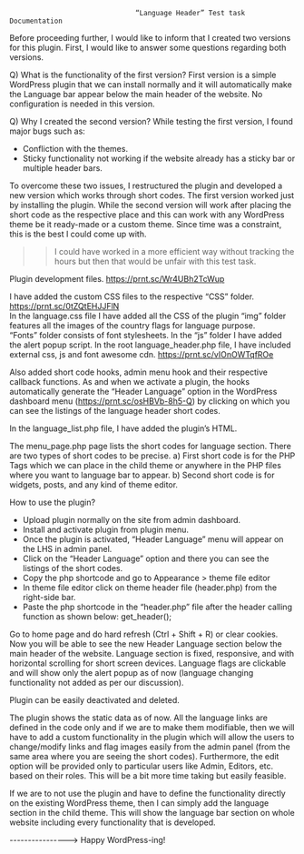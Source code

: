                                    “Language Header” Test task Documentation 
 

Before proceeding further, I would like to inform that I created two versions for this plugin. First, I would like to answer some questions regarding both versions. 
 
Q) What is the functionality of the first version? 
First version is a simple WordPress plugin that we can install normally and it will automatically make the Language bar appear below the main header of the website. No configuration is needed in this version.  
 
Q) Why I created the second version? 
While testing the first version, I found major bugs such as: 

- Confliction with the themes. 
- Sticky functionality not working if the website already has a sticky bar or multiple header bars. 

To overcome these two issues, I restructured the plugin and developed a new version which works through short codes. The first version worked just by installing the plugin. While the second version will work after placing the short code as the respective place and this can work with any WordPress theme be it ready-made or a custom theme. Since time was a constraint, this is the best I could come up with.  

>> I could have worked in a more efficient way without tracking the hours but then that would be unfair with this test task.  

Plugin development files. https://prnt.sc/Wr4UBh2TcWup  
 

I have added the custom CSS files to the respective “CSS” folder. https://prnt.sc/0tZQtEHJJFlN  
In the language.css file I have added all the CSS of the plugin 
“img” folder features all the images of the country flags for language purpose.  
“Fonts” folder consists of font stylesheets. 
In the “js” folder I have added the alert popup script. 
In the root language_header.php file, I have included external css, js and font awesome cdn. https://prnt.sc/vIOnOWTqfROe  
 
Also added short code hooks, admin menu hook and their respective callback functions. As and when we activate a plugin, the hooks automatically generate the “Header Language” option in the WordPress dashboard  menu (https://prnt.sc/osHBVb-8h5-Q) by clicking on which you can see the listings of the language header short codes.  
 
In the language_list.php file, I have added the plugin’s HTML. 
 
The menu_page.php page lists the short codes for language section. There are two types of short codes to be precise. 
a) First short code is for the PHP Tags which we can place in the child theme or anywhere in the PHP files where you want to language bar to appear. 
b) Second short code is for widgets, posts, and any kind of theme editor. 

How to use the plugin? 

- Upload plugin normally on the site from admin dashboard. 
- Install and activate plugin from plugin menu. 
- Once the plugin is activated, “Header Language” menu will appear on the LHS in admin panel. 
- Click on the “Header Language” option and there you can see the listings of the short codes.  
- Copy the php shortcode and go to Appearance > theme file editor 
- In theme file editor click on theme header file (header.php) from the right-side bar. 
- Paste the php shortcode in the “header.php” file after the header calling function as shown below: 
 get_header(); 
  <?php echo do_shortcode('[Language-Header]'); ?> 

Go to home page and do hard refresh (Ctrl + Shift + R) or clear cookies. Now you will be able to see the new Header Language section below the main header of the website. Language section is fixed, responsive, and with horizontal scrolling for short screen devices. Language flags are clickable and will show only the alert popup as of now (language changing functionality not added as per our discussion). 

Plugin can be easily deactivated and deleted.   
 
The plugin shows the static data as of now. All the language links are defined in the code only and if we are to make them modifiable, then we will have to add a custom functionality in the plugin which will allow the users to change/modify links and flag images easily from the admin panel (from the same area where you are seeing the short codes). Furthermore, the edit option will be provided only to particular users like Admin, Editors, etc. based on their roles. This will be a bit more time taking but easily feasible. 

If we are to not use the plugin and have to define the functionality directly on the existing WordPress theme, then I can simply add the language section in the child theme. This will show the language bar section on whole website including every functionality that is developed. 

 

 

----------------> Happy WordPress-ing!  
